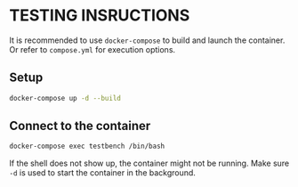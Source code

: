 # TESTING INSRUCTIONS

It is recommended to use `docker-compose` to build and launch the
container. Or refer to `compose.yml` for execution options.

## Setup

``` bash
docker-compose up -d --build
```

## Connect to the container

``` bash
docker-compose exec testbench /bin/bash
```

If the shell does not show up, the container might not be running.
Make sure `-d` is used to start the container in the background.
